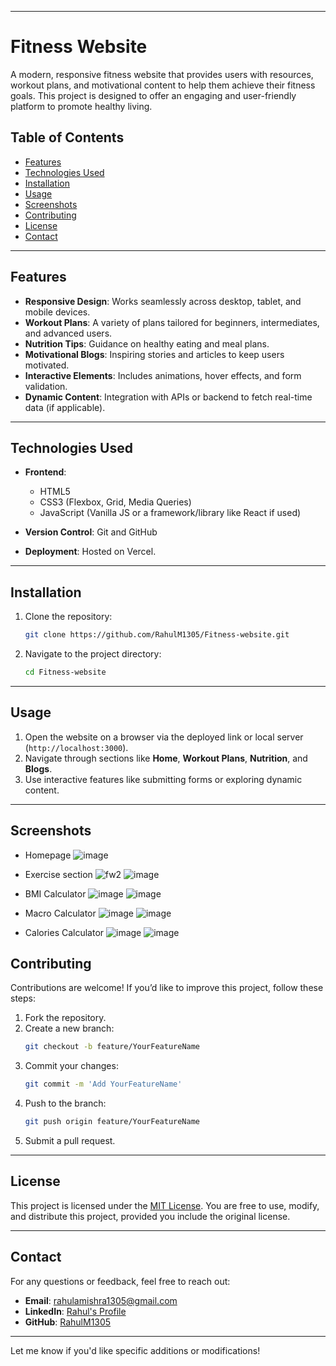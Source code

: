 
---

# Fitness Website

A modern, responsive fitness website that provides users with resources, workout plans, and motivational content to help them achieve their fitness goals. This project is designed to offer an engaging and user-friendly platform to promote healthy living.

## Table of Contents

- [Features](#features)
- [Technologies Used](#technologies-used)
- [Installation](#installation)
- [Usage](#usage)
- [Screenshots](#screenshots)
- [Contributing](#contributing)
- [License](#license)
- [Contact](#contact)

---

## Features

- **Responsive Design**: Works seamlessly across desktop, tablet, and mobile devices.
- **Workout Plans**: A variety of plans tailored for beginners, intermediates, and advanced users.
- **Nutrition Tips**: Guidance on healthy eating and meal plans.
- **Motivational Blogs**: Inspiring stories and articles to keep users motivated.
- **Interactive Elements**: Includes animations, hover effects, and form validation.
- **Dynamic Content**: Integration with APIs or backend to fetch real-time data (if applicable).

---

## Technologies Used

- **Frontend**: 
  - HTML5
  - CSS3 (Flexbox, Grid, Media Queries)
  - JavaScript (Vanilla JS or a framework/library like React if used)


- **Version Control**: Git and GitHub

- **Deployment**: Hosted on Vercel.

---

## Installation

1. Clone the repository:
   ```bash
   git clone https://github.com/RahulM1305/Fitness-website.git
   ```
2. Navigate to the project directory:
   ```bash
   cd Fitness-website
   ```
---

## Usage

1. Open the website on a browser via the deployed link or local server (`http://localhost:3000`).
2. Navigate through sections like **Home**, **Workout Plans**, **Nutrition**, and **Blogs**.
3. Use interactive features like submitting forms or exploring dynamic content.

---

## Screenshots


- Homepage
  ![image](https://github.com/user-attachments/assets/68fd4db3-242f-4f51-928b-0707f5f136a2)

- Exercise section
  ![fw2](https://github.com/user-attachments/assets/7394c3cc-86f0-4193-8c47-c8603e3ad0c7)
  ![image](https://github.com/user-attachments/assets/32b96f4a-770c-40e7-94b2-30e6bc5ccad2)

- BMI Calculator
  ![image](https://github.com/user-attachments/assets/10b35b03-4b48-4544-99e2-2f4e859fcabe)
  ![image](https://github.com/user-attachments/assets/de011d3c-9159-4182-bc3c-ab9dcfcfa0d0)
  
- Macro Calculator
  ![image](https://github.com/user-attachments/assets/c296782e-112f-43af-89ce-6aadf9fb4455)
  ![image](https://github.com/user-attachments/assets/5d97eafc-43a4-4109-9295-c6306ad4a32e)

- Calories Calculator
  ![image](https://github.com/user-attachments/assets/f9a54fc4-bd7c-4261-81c2-61aa243c38b3)
  ![image](https://github.com/user-attachments/assets/a6de7875-4f9d-412c-a9a3-259033d054d6)





## Contributing

Contributions are welcome! If you’d like to improve this project, follow these steps:

1. Fork the repository.
2. Create a new branch:
   ```bash
   git checkout -b feature/YourFeatureName
   ```
3. Commit your changes:
   ```bash
   git commit -m 'Add YourFeatureName'
   ```
4. Push to the branch:
   ```bash
   git push origin feature/YourFeatureName
   ```
5. Submit a pull request.

---

## License

This project is licensed under the [MIT License](LICENSE). You are free to use, modify, and distribute this project, provided you include the original license.

---

## Contact

For any questions or feedback, feel free to reach out:

- **Email**: [rahulamishra1305@gmail.com](mailto:rahulamishra1305@gmail.com)
- **LinkedIn**: [Rahul's Profile](https://www.linkedin.com/in/rahulm1305/)
- **GitHub**: [RahulM1305](https://github.com/RahulM1305)

---

Let me know if you'd like specific additions or modifications!
